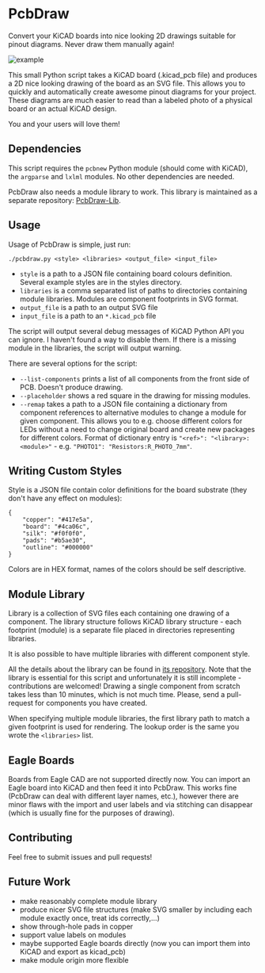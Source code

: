 # PcbDraw

Convert your KiCAD boards into nice looking 2D drawings suitable for pinout
diagrams. Never draw them manually again!

![example](example.png)

This small Python script takes a KiCAD board (.kicad_pcb file) and produces a 2D
nice looking drawing of the board as an SVG file. This allows you to quickly and
automatically create awesome pinout diagrams for your project. These diagrams
are much easier to read than a labeled photo of a physical board or an actual
KiCAD design.

You and your users will love them!

## Dependencies

This script requires the `pcbnew` Python module (should come with KiCAD), the
`argparse` and `lxlml` modules. No other dependencies are needed.

PcbDraw also needs a module library to work. This library is maintained as a
separate repository: [PcbDraw-Lib](https://github.com/yaqwsx/PcbDraw-Lib).

## Usage

Usage of PcbDraw is simple, just run:

```.{bash}
./pcbdraw.py <style> <libraries> <output_file> <input_file>
```
- `style` is a path to a JSON file containing board colours definition. Several
  example styles are in the styles directory.
- `libraries` is a comma separated list of paths to directories containing module libraries. Modules are
  component footprints in SVG format.
- `output_file` is a path to an output SVG file
- `input_file` is a path to an `*.kicad_pcb` file

The script will output several debug messages of KiCAD Python API you can
ignore. I haven't found a way to disable them. If there is a missing module in
the libraries, the script will output warning.

There are several options for the script:

- `--list-components` prints a list of all components from the front side of PCB.
  Doesn't produce drawing.
- `--placeholder` shows a red square in the drawing for missing modules.
- `--remap` takes a path to a JSON file containing a dictionary from component
  references to alternative modules to change a module for given component. This
  allows you to e.g. choose different colors for LEDs without a need to change
  original board and create new packages for different colors. Format of
  dictionary entry is `"<ref>": "<library>:<module>"`  - e.g. `"PHOTO1":
  "Resistors:R_PHOTO_7mm"`.

## Writing Custom Styles

Style is a JSON file contain color definitions for the board substrate (they
don't have any effect on modules):

```.{json}
{
    "copper": "#417e5a",
    "board": "#4ca06c",
    "silk": "#f0f0f0",
    "pads": "#b5ae30",
    "outline": "#000000"
}
```

Colors are in HEX format, names of the colors should be self descriptive.

## Module Library

Library is a collection of SVG files each containing one drawing of a component.
The library structure follows KiCAD library structure - each footprint (module)
is a separate file placed in directories representing libraries.

It is also possible to have multiple libraries with different component style.

All the details about the library can be found in [its
repository](https://github.com/yaqwsx/PcbDraw-Lib). Note that the library is
essential for this script and unfortunately it is still incomplete -
contributions are welcomed! Drawing a single component from scratch takes less
than 10 minutes, which is not much time. Please, send a pull-request for
components you have created.

When specifying multiple module libraries, the first library path to match a
given footprint is used for rendering. The lookup order is the same you
wrote the `<libraries>` list.

## Eagle Boards

Boards from Eagle CAD are not supported directly now. You can import an Eagle
board into KiCAD and then feed it into PcbDraw. This works fine (PcbDraw can
deal with different layer names, etc.), however there are minor flaws with the
import and user labels and via stitching can disappear (which is usually fine
for the purposes of drawing).

## Contributing

Feel free to submit issues and pull requests!

## Future Work

- make reasonably complete module library
- produce nicer SVG file structures (make SVG smaller by including each module
  exactly once, treat ids correctly,...)
- show through-hole pads in copper
- support value labels on modules
- maybe supported Eagle boards directly (now you can import them into KiCAD and
  export as kicad_pcb)
- make module origin more flexible
